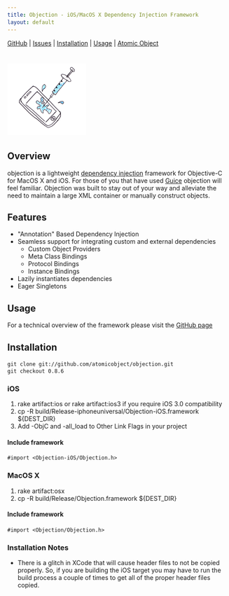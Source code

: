 ```yaml
---
title: Objection - iOS/MacOS X Dependency Injection Framework
layout: default
---
```


[GitHub](https://github.com/atomicobject/objection/) |
[Issues](https://github.com/atomicobject/objection/issues) |
[Installation](#installation) |
[Usage](#usage) |
[Atomic Object](http://www.atomicobject.com)

# ![objection](dependency_injection.png) 

## Overview

objection is a lightweight [dependency injection](http://en.wikipedia.org/wiki/Dependency_injection) framework for Objective-C for MacOS X and iOS. For those of you that have used [Guice](http://code.google.com/p/google-guice/) objection will feel familiar. Objection was built to stay out of your way and alleviate the need to maintain a large XML container or manually construct objects.

## Features

* "Annotation" Based Dependency Injection
* Seamless support for integrating custom and external dependencies
  * Custom Object Providers
  * Meta Class Bindings
  * Protocol Bindings
  * Instance Bindings
* Lazily instantiates dependencies
* Eager Singletons

<script src="https://gist.github.com/806214.js"> </script>

## Usage

For a technical overview of the framework please visit the [GitHub page](https://github.com/atomicobject/objection/)

## Installation
    git clone git://github.com/atomicobject/objection.git
    git checkout 0.8.6
     
### iOS

1. rake artifact:ios or rake artifact:ios3 if you require iOS 3.0 compatibility
2. cp -R build/Release-iphoneuniversal/Objection-iOS.framework ${DEST_DIR}
3. Add -ObjC and -all_load to Other Link Flags in your project

#### Include framework
    #import <Objection-iOS/Objection.h>

### MacOS X

1. rake artifact:osx
2. cp -R build/Release/Objection.framework ${DEST_DIR}

#### Include framework
    #import <Objection/Objection.h>

### Installation Notes

* There is a glitch in XCode that will cause header files to not be copied properly. So, if you are building the iOS target you may have to run the build process a couple of times to get all of the proper header files copied.
